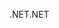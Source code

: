 <span data-ttu-id="0fe71-101">.NET</span><span class="sxs-lookup"><span data-stu-id="0fe71-101">.NET</span></span>